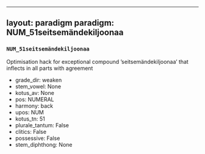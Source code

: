 
---
layout: paradigm
paradigm: NUM_51seitsemändekiljoonaa
---
### ` NUM_51seitsemändekiljoonaa `

Optimisation hack for exceptional compound ’seitsemändekiljoonaa’ that inflects in all parts with agreement
* grade_dir: weaken
* stem_vowel: None
* kotus_av: None
* pos: NUMERAL
* harmony: back
* upos: NUM
* kotus_tn: 51
* plurale_tantum: False
* clitics: False
* possessive: False
* stem_diphthong: None
